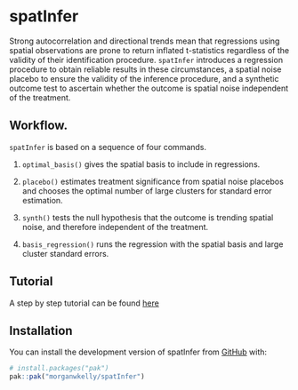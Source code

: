 
<!-- README.md is generated from README.Rmd. Please edit that file -->

# spatInfer

<!-- badges: start -->
<!-- badges: end -->

Strong autocorrelation and directional trends mean that regressions
using spatial observations are prone to return inflated t-statistics
regardless of the validity of their identification procedure.
`spatInfer` introduces a regression procedure to obtain reliable results
in these circumstances, a spatial noise placebo to ensure the validity
of the inference procedure, and a synthetic outcome test to ascertain
whether the outcome is spatial noise independent of the treatment.

## Workflow.

`spatInfer` is based on a sequence of four commands.

1.  `optimal_basis()` gives the spatial basis to include in regressions.

2.  `placebo()` estimates treatment significance from spatial noise
    placebos and chooses the optimal number of large clusters for
    standard error estimation.

3.  `synth()` tests the null hypothesis that the outcome is trending
    spatial noise, and therefore independent of the treatment.

4.  `basis_regression()` runs the regression with the spatial basis and
    large cluster standard errors.

## Tutorial

A step by step tutorial can be found
[here](https://morganwkelly.github.io/spatInfer_tutor/)

## Installation

You can install the development version of spatInfer from
[GitHub](https://github.com/) with:

``` r
# install.packages("pak")
pak::pak("morganwkelly/spatInfer")
```
